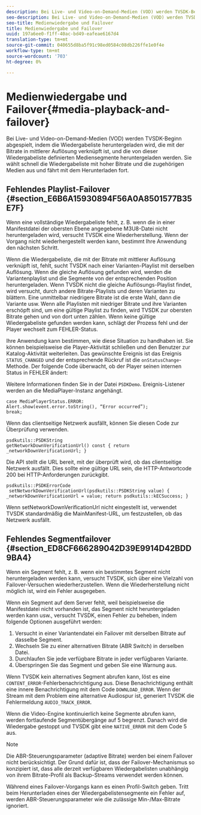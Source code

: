```yaml
---
description: Bei Live- und Video-on-Demand-Medien (VOD) werden TVSDK-Beginn abgespielt, indem die Wiedergabeliste heruntergeladen wird, die mit der Bitrate in mittlerer Auflösung verknüpft ist, und die von dieser Wiedergabeliste definierten Mediensegmente heruntergeladen werden. Sie wählt schnell die Wiedergabeliste mit hoher Bitrate und die zugehörigen Medien aus und fährt mit dem Herunterladen fort.
seo-description: Bei Live- und Video-on-Demand-Medien (VOD) werden TVSDK-Beginn abgespielt, indem die Wiedergabeliste heruntergeladen wird, die mit der Bitrate in mittlerer Auflösung verknüpft ist, und die von dieser Wiedergabeliste definierten Mediensegmente heruntergeladen werden. Sie wählt schnell die Wiedergabeliste mit hoher Bitrate und die zugehörigen Medien aus und fährt mit dem Herunterladen fort.
seo-title: Medienwiedergabe und Failover
title: Medienwiedergabe und Failover
uuid: 197a6ee0-f1ff-40ac-bd49-eafeae6167d4
translation-type: tm+mt
source-git-commit: 040655d8ba5f91c98ed0584c08db226ffe1e0f4e
workflow-type: tm+mt
source-wordcount: '703'
ht-degree: 0%

---
```



# Medienwiedergabe und Failover{#media-playback-and-failover}

Bei Live- und Video-on-Demand-Medien (VOD) werden TVSDK-Beginn abgespielt, indem die Wiedergabeliste heruntergeladen wird, die mit der Bitrate in mittlerer Auflösung verknüpft ist, und die von dieser Wiedergabeliste definierten Mediensegmente heruntergeladen werden. Sie wählt schnell die Wiedergabeliste mit hoher Bitrate und die zugehörigen Medien aus und fährt mit dem Herunterladen fort.

## Fehlendes Playlist-Failover {#section_E6B6A15930894F56A0A8501577B35E7F}

Wenn eine vollständige Wiedergabeliste fehlt, z. B. wenn die in einer Manifestdatei der obersten Ebene angegebene M3U8-Datei nicht heruntergeladen wird, versucht TVSDK eine Wiederherstellung. Wenn der Vorgang nicht wiederhergestellt werden kann, bestimmt Ihre Anwendung den nächsten Schritt.

Wenn die Wiedergabeliste, die mit der Bitrate mit mittlerer Auflösung verknüpft ist, fehlt, sucht TVSDK nach einer Varianten-Playlist mit derselben Auflösung. Wenn die gleiche Auflösung gefunden wird, werden die Variantenplaylist und die Segmente von der entsprechenden Position heruntergeladen. Wenn TVSDK nicht die gleiche Auflösungs-Playlist findet, wird versucht, durch andere Bitrate-Playlists und deren Varianten zu blättern. Eine unmittelbar niedrigere Bitrate ist die erste Wahl, dann die Variante usw. Wenn alle Playlisten mit niedriger Bitrate und ihre Varianten erschöpft sind, um eine gültige Playlist zu finden, wird TVSDK zur obersten Bitrate gehen und von dort unten zählen. Wenn keine gültige Wiedergabeliste gefunden werden kann, schlägt der Prozess fehl und der Player wechselt zum FEHLER-Status.

Ihre Anwendung kann bestimmen, wie diese Situation zu handhaben ist. Sie können beispielsweise die Player-Aktivität schließen und den Benutzer zur Katalog-Aktivität weiterleiten. Das gewünschte Ereignis ist das Ereignis `STATUS_CHANGED` und der entsprechende Rückruf ist die `onStatusChange`-Methode. Der folgende Code überwacht, ob der Player seinen internen Status in FEHLER ändert:

Weitere Informationen finden Sie in der Datei `PSDKDemo`. Ereignis-Listener werden an die MediaPlayer-Instanz angehängt.

```
case MediaPlayerStatus.ERROR: 
Alert.show(event.error.toString(), “Error occurred”); 
break;
```

Wenn das clientseitige Netzwerk ausfällt, können Sie diesen Code zur Überprüfung verwenden.

```
psdkutils::PSDKString 
getNetworkDownVerificationUrl() const { return 
_networkDownVerificationUrl; }
```

Die API stellt die URL bereit, mit der überprüft wird, ob das clientseitige Netzwerk ausfällt. Dies sollte eine gültige URL sein, die HTTP-Antwortcode 200 bei HTTP-Anforderungen zurückgibt.

```
psdkutils::PSDKErrorCode 
 setNetworkDownVerificationUrl(psdkutils::PSDKString value) {  
_networkDownVerificationUrl = value; return psdkutils::kECSuccess; }
```

Wenn setNetworkDownVerificationUrl nicht eingestellt ist, verwendet TVSDK standardmäßig die MainManifest-URL, um festzustellen, ob das Netzwerk ausfällt.

## Fehlendes Segmentfailover {#section_ED8CF666289042D39E9914D42BDD9BA4}

Wenn ein Segment fehlt, z. B. wenn ein bestimmtes Segment nicht heruntergeladen werden kann, versucht TVSDK, sich über eine Vielzahl von Failover-Versuchen wiederherzustellen. Wenn die Wiederherstellung nicht möglich ist, wird ein Fehler ausgegeben.

Wenn ein Segment auf dem Server fehlt, weil beispielsweise die Manifestdatei nicht vorhanden ist, das Segment nicht heruntergeladen werden kann usw., versucht TVSDK, einen Fehler zu beheben, indem folgende Optionen ausgeführt werden:

1. Versucht in einer Variantendatei ein Failover mit derselben Bitrate auf dasselbe Segment.
1. Wechseln Sie zu einer alternativen Bitrate (ABR Switch) in derselben Datei.
1. Durchlaufen Sie jede verfügbare Bitrate in jeder verfügbaren Variante.
1. Überspringen Sie das Segment und geben Sie eine Warnung aus.

Wenn TVSDK kein alternatives Segment abrufen kann, löst es eine `CONTENT_ERROR`-Fehlerbenachrichtigung aus. Diese Benachrichtigung enthält eine innere Benachrichtigung mit dem Code `DOWNLOAD_ERROR`. Wenn der Stream mit dem Problem eine alternative Audiospur ist, generiert TVSDK die Fehlermeldung `AUDIO_TRACK_ERROR`.

Wenn die Video-Engine kontinuierlich keine Segmente abrufen kann, werden fortlaufende Segmentübergänge auf 5 begrenzt. Danach wird die Wiedergabe gestoppt und TVSDK gibt eine `NATIVE_ERROR` mit dem Code 5 aus.

>[!NOTE]
>
>Die ABR-Steuerungsparameter (adaptive Bitrate) werden bei einem Failover nicht berücksichtigt. Der Grund dafür ist, dass der Failover-Mechanismus so konzipiert ist, dass alle derzeit verfügbaren Wiedergabelisten unabhängig von ihrem Bitrate-Profil als Backup-Streams verwendet werden können.
>
>Während eines Failover-Vorgangs kann es einen Profil-Switch geben. Tritt beim Herunterladen eines der Wiedergabelistensegmente ein Fehler auf, werden ABR-Steuerungsparameter wie die zulässige Min-/Max-Bitrate ignoriert.

